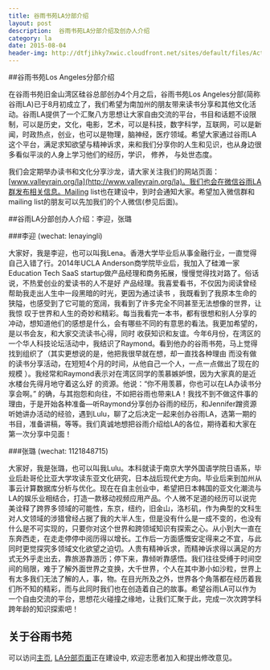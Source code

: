 ```yaml
---
title: 谷雨书苑LA分部介绍
layout: post
description:  谷雨书苑LA分部介绍及创办人介绍
category: la 
date: 2015-08-04
header-img: http://dtfjihky7xwic.cloudfront.net/sites/default/files/Activities/la-beauty-shot.jpg
---
```


##谷雨书苑Los Angeles分部介绍

在谷雨书苑旧金山湾区硅谷总部创办4个月之后，谷雨书苑Los Angeles分部(简称谷雨LA)已于8月初成立了，我们希望为南加州的朋友带来读书分享和其他文化活动。谷雨LA提供了一个汇聚八方思想让大家自由交流的平台，书目和话题不设限制，可以是历史，文化，电影，艺术，可以是科技，数字科学，互联网，可以是新闻，时政热点，创业，也可以是物理，脑神经，医疗领域。希望大家通过谷雨LA这个平台，满足求知欲望与精神诉求，来和我们分享你的人生和见识，也从身边很多看似平淡的人身上学习他们的经历，学识， 修养， 与处世态度。

我们会定期举办读书和文化分享沙龙，请大家关注我们的网站页面：[www.valleyrain.org/la](http://www.valleyrain.org/la)。我们也会在微信谷雨LA群发布相关信息。Mailing list也在建设中，到时会通知大家。希望加入微信群和mailing list的朋友可以先加我们的个人微信(参见后面)。

##谷雨LA分部创办人介绍：李迎，张璐

###李迎 (wechat: lenayingli)

大家好，我是李迎，也可以叫我Lena。香港大学毕业后从事金融行业，一直觉得自己入错了行。2014年UCLA Anderson商学院毕业后，我加入了硅滩一家 Education Tech SaaS startup做产品经理和商务拓展，慢慢觉得找对路了。俗话说，不热爱创业的爱读书的人不是好 产品经理。我喜爱看书，不仅因为阅读曾经帮助我走出人生中一段黑暗的时光，更因为通过读书 ，我既看到了我原本生命的狭隘，也感受到了它可能的宽阔，我看到了许多完全不同甚至无法想像的世界，让我惊 叹于世界和人生的奇妙和精彩。每当我看完一本书，都有很想和别人分享的冲动，想知道他们的感想是什么，会有哪些不同的有意思的看法。我更加希望的，是以书会友，和大家交流读书心得，同时 收获知识和友谊。今年6月份，在湾区的一个华人科技论坛活动中，我结识了Raymond。看到他办的谷雨书苑，马上觉得找到组织了（其实更想说的是，他把我很早就在想，却一直找各种理由 而没有做的读书分享活动，在短短4个月的时间，从他自己一个人，一点一点做出了现在的规模 ）。我经常和Raymond表示对在湾区同学的羡慕嫉妒恨，因为大家真的是近水楼台先得月地守着这么好 的资源。他说：“你不用羡慕，你也可以在LA办读书分享会啊。” 的确，与其抱怨和向往，不如把谷雨也带来LA！我找不到不做这件事的理由，于是开始各种准备—听Raymond分享创办谷雨的经历，和Jennifer蹭资源听她讲办活动的经验，遇到Lulu，聊了之后决定一起来创办谷雨LA，选第一期的书目，准备讲稿，等等。我们真诚地想把谷雨介绍给LA的各位，期待着和大家在第一次分享中见面！

###张璐 (wechat: 1121848715)

大家好，我是张璐，也可以叫我Lulu。本科就读于南京大学外国语学院日语系，毕业后赴哥伦比亚大学攻读东亚文化研究，日本战后现代史方向。毕业后来到加州从事云计算数据库分析与优化。现在在自主创业中，希望把日本韩国的亚文化潮流与LA的娱乐业相结合，打造一款移动视频应用产品。个人微不足道的经历可以说完美诠释了跨界多领域的可能性，东京，纽约，旧金山，洛杉矶，作为典型的文科生对人文领域的涉猎曾经占据了我的大半人生，但是没有什么是一成不变的，也没有什么是不可实现的，只要你对这个世界和跨领域知识有探索之心。从小到大一直在东奔西走，在走走停停中阅历得以增长。工作后一方面感慨安定得来之不宜，与此同时更觉探究多领域文化欲望之迫切。人贵有精神诉求，而精神诉求得以满足的方式无外乎走出去，靠旅游靠游历；停下来，靠倾听靠感悟。我们往往受缚于时间空间的局限，难于了解外面世界之变换，大千世界，个人在其中渺小如沙粒，世界上有太多我们无法了解的人，事，物。在目光所及之外，世界各个角落都在经历着我们所不知的精彩，而与此同时我们也在创造着自己的故事。希望谷雨LA可以作为一个自由交流的平台，思想花火碰撞之缘地，让我们汇聚于此，完成一次次跨学科跨年龄的知识探索吧！ 

## 关于谷雨书苑

可以访问[主页](http://www.valleyrain.org), [LA分部页面](http://www.valleyrain.org/la)正在建设中, 欢迎志愿者加入和提出修改意见。
